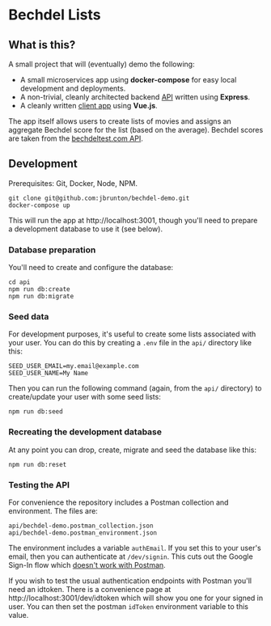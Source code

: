 # Bechdel Lists

## What is this?

A small project that will (eventually) demo the following:

* A small microservices app using <b>docker-compose</b> for easy local development and deployments.
* A non-trivial, cleanly architected backend [API](https://github.com/jbrunton/bechdel-demo/tree/master/api) written using <b>Express</b>.
* A cleanly written [client app](https://github.com/jbrunton/bechdel-demo/tree/master/client) using <b>Vue.js</b>.

The app itself allows users to create lists of movies and assigns an aggregate Bechdel score for the list (based on the average). Bechdel scores are taken from the [bechdeltest.com API](https://bechdeltest.com/api/v1/doc).

## Development

Prerequisites: Git, Docker, Node, NPM.

    git clone git@github.com:jbrunton/bechdel-demo.git
    docker-compose up

This will run the app at http://localhost:3001, though you'll need to prepare a development database to use it (see below).

### Database preparation

You'll need to create and configure the database:

    cd api
    npm run db:create
    npm run db:migrate

### Seed data

For development purposes, it's useful to create some lists associated with your user. You can do this by creating a `.env` file in the `api/` directory like this:

    SEED_USER_EMAIL=my.email@example.com
    SEED_USER_NAME=My Name

Then you can run the following command (again, from the `api/` directory) to create/update your user with some seed lists:

    npm run db:seed

### Recreating the development database

At any point you can drop, create, migrate and seed the database like this:

    npm run db:reset

### Testing the API

For convenience the repository includes a Postman collection and environment. The files are:

    api/bechdel-demo.postman_collection.json
    api/bechdel-demo.postman_environment.json

The environment includes a variable `authEmail`. If you set this to your user's email, then you can authenticate at `/dev/signin`. This cuts out the Google Sign-In flow which [doesn't work with Postman](https://github.com/postmanlabs/postman-app-support/issues/7700).

If you wish to test the usual authentication endpoints with Postman you'll need an idtoken. There is a convenience page at http://localhost:3001/dev/idtoken which will show you one for your signed in user. You can then set the postman `idToken` environment variable to this value.
